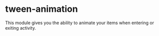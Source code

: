# tween-animation
This module gives you the ability to animate your items when entering or exiting activity.
